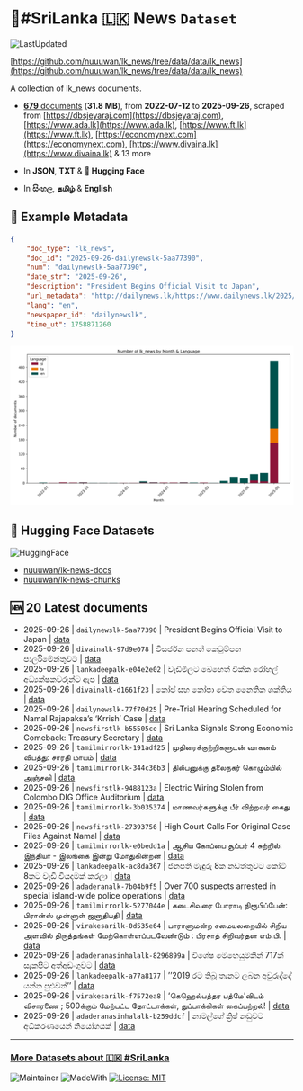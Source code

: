# 📄#SriLanka 🇱🇰 News `Dataset`

![LastUpdated](https://img.shields.io/badge/last_updated-2025--09--26_13:43:38-green)

[https://github.com/nuuuwan/lk_news/tree/data/data/lk_news](https://github.com/nuuuwan/lk_news/tree/data/data/lk_news)

A collection of lk_news documents.

- [**679** documents](https://github.com/nuuuwan/lk_news/tree/data/data/lk_news) (**31.8 MB**), from **2022-07-12** to **2025-09-26**, scraped from [https://dbsjeyaraj.com](https://dbsjeyaraj.com), [https://www.ada.lk](https://www.ada.lk), [https://www.ft.lk](https://www.ft.lk), [https://economynext.com](https://economynext.com), [https://www.divaina.lk](https://www.divaina.lk) & 13 more

- In **JSON**, **TXT** & **🤗 Hugging Face**

- In **සිංහල**, **தமிழ்** & **English**

## 📝 Example Metadata

```json
{
    "doc_type": "lk_news",
    "doc_id": "2025-09-26-dailynewslk-5aa77390",
    "num": "dailynewslk-5aa77390",
    "date_str": "2025-09-26",
    "description": "President Begins Official Visit to Japan",
    "url_metadata": "http://dailynews.lk/https://www.dailynews.lk/2025/09/26/admin-catagories/breaking-news/864781/president-begins-official-visit-to-japan/",
    "lang": "en",
    "newspaper_id": "dailynewslk",
    "time_ut": 1758871260
}
```

![Chart](https://raw.githubusercontent.com/nuuuwan/lk_news/refs/heads/data/data/lk_news/docs_by_month_and_lang.png)

## 🤗 Hugging Face Datasets

![HuggingFace](https://img.shields.io/badge/-HuggingFace-FDEE21?style=for-the-badge&logo=HuggingFace)

- [nuuuwan/lk-news-docs](https://huggingface.co/datasets/nuuuwan/lk-news-docs)
- [nuuuwan/lk-news-chunks](https://huggingface.co/datasets/nuuuwan/lk-news-chunks)

## 🆕 20 Latest documents

- 2025-09-26 | `dailynewslk-5aa77390` | President Begins Official Visit to Japan | [data](https://github.com/nuuuwan/lk_news/tree/data/data/lk_news/2020s/2025/2025-09-26-dailynewslk-5aa77390)
- 2025-09-26 | `divainalk-97d9e078` | විසර්ජන පනත් කෙටුම්පත පාර්ලිමේන්තුවට | [data](https://github.com/nuuuwan/lk_news/tree/data/data/lk_news/2020s/2025/2025-09-26-divainalk-97d9e078)
- 2025-09-26 | `lankadeepalk-e04e2e02` | වැඩිමිලට බෙහෙත් වික්ක රෝහල් අධ්‍යක්ෂකවරුන්ට   ඇප | [data](https://github.com/nuuuwan/lk_news/tree/data/data/lk_news/2020s/2025/2025-09-26-lankadeepalk-e04e2e02)
- 2025-09-26 | `divainalk-d1661f23` | කෝප් සහ කෝපා වෙත නෛතික ශක්තිය | [data](https://github.com/nuuuwan/lk_news/tree/data/data/lk_news/2020s/2025/2025-09-26-divainalk-d1661f23)
- 2025-09-26 | `dailynewslk-77f70d25` | Pre-Trial Hearing Scheduled for Namal Rajapaksa’s ‘Krrish’ Case | [data](https://github.com/nuuuwan/lk_news/tree/data/data/lk_news/2020s/2025/2025-09-26-dailynewslk-77f70d25)
- 2025-09-26 | `newsfirstlk-b55505ce` | Sri Lanka Signals Strong Economic Comeback: Treasury Secretary | [data](https://github.com/nuuuwan/lk_news/tree/data/data/lk_news/2020s/2025/2025-09-26-newsfirstlk-b55505ce)
- 2025-09-26 | `tamilmirrorlk-191adf25` | முதிரைக்குற்றிகளுடன் வாகனம் விபத்து: சாரதி மாயம் | [data](https://github.com/nuuuwan/lk_news/tree/data/data/lk_news/2020s/2025/2025-09-26-tamilmirrorlk-191adf25)
- 2025-09-26 | `tamilmirrorlk-344c36b3` | திலீபனுக்கு தலைநகர் கொழும்பில் அஞ்சலி | [data](https://github.com/nuuuwan/lk_news/tree/data/data/lk_news/2020s/2025/2025-09-26-tamilmirrorlk-344c36b3)
- 2025-09-26 | `newsfirstlk-9488123a` | Electric Wiring Stolen from Colombo DIG Office Auditorium | [data](https://github.com/nuuuwan/lk_news/tree/data/data/lk_news/2020s/2025/2025-09-26-newsfirstlk-9488123a)
- 2025-09-26 | `tamilmirrorlk-3b035374` | மாணவர்களுக்கு பீர் விற்றவர் கைது | [data](https://github.com/nuuuwan/lk_news/tree/data/data/lk_news/2020s/2025/2025-09-26-tamilmirrorlk-3b035374)
- 2025-09-26 | `newsfirstlk-27393756` | High Court Calls For Original Case Files Against Namal | [data](https://github.com/nuuuwan/lk_news/tree/data/data/lk_news/2020s/2025/2025-09-26-newsfirstlk-27393756)
- 2025-09-26 | `tamilmirrorlk-e0bedd1a` | ஆசிய கோப்பை சூப்பர் 4 சுற்றில்: இந்தியா - இலங்கை இன்று மோதுகின்றன | [data](https://github.com/nuuuwan/lk_news/tree/data/data/lk_news/2020s/2025/2025-09-26-tamilmirrorlk-e0bedd1a)
- 2025-09-26 | `lankadeepalk-ac8da367` | ජනපති මැඳුරු 8ක නඩත්තුවට කෝටි 8කට වැඩි වියදමක් කරලා | [data](https://github.com/nuuuwan/lk_news/tree/data/data/lk_news/2020s/2025/2025-09-26-lankadeepalk-ac8da367)
- 2025-09-26 | `adaderanalk-7b04b9f5` | Over 700 suspects arrested in special island-wide police operations | [data](https://github.com/nuuuwan/lk_news/tree/data/data/lk_news/2020s/2025/2025-09-26-adaderanalk-7b04b9f5)
- 2025-09-26 | `tamilmirrorlk-5277044e` | கடைசிவரை போ​ராடி நிரூபிப்​பேன்:  பிரான்ஸ் முன்னாள் ஜனாதிபதி | [data](https://github.com/nuuuwan/lk_news/tree/data/data/lk_news/2020s/2025/2025-09-26-tamilmirrorlk-5277044e)
- 2025-09-26 | `virakesarilk-0d535e64` | பாராளுமன்ற சமையலறையில் சிறிய அளவில் திருத்தங்கள் மேற்கொள்ளப்படவேண்டும் : பிரசாத் சிறிவர்தன எம்.பி. | [data](https://github.com/nuuuwan/lk_news/tree/data/data/lk_news/2020s/2025/2025-09-26-virakesarilk-0d535e64)
- 2025-09-26 | `adaderanasinhalalk-8296899a` | විශේෂ මෙහෙයුමකින් 717ක් සැකපිට අත්අඩංගුවට | [data](https://github.com/nuuuwan/lk_news/tree/data/data/lk_news/2020s/2025/2025-09-26-adaderanasinhalalk-8296899a)
- 2025-09-26 | `lankadeepalk-a77a8177` | ’’2019 රට තිබූ තැනට ලබන අවුරුද්දේ යන්න පුළුවන්’’ | [data](https://github.com/nuuuwan/lk_news/tree/data/data/lk_news/2020s/2025/2025-09-26-lankadeepalk-a77a8177)
- 2025-09-26 | `virakesarilk-f7572ea8` | ‘கெஹெல்பத்தர பத்மே’விடம் விசாரணை ; 500க்கும் மேற்பட்ட தோட்டாக்கள், துப்பாக்கிகள் கைப்பற்றல்! | [data](https://github.com/nuuuwan/lk_news/tree/data/data/lk_news/2020s/2025/2025-09-26-virakesarilk-f7572ea8)
- 2025-09-26 | `adaderanasinhalalk-b259ddcf` | නාමල්ගේ ක්‍රිෂ් නඩුවට අධිකරණයෙන් නියෝගයක් | [data](https://github.com/nuuuwan/lk_news/tree/data/data/lk_news/2020s/2025/2025-09-26-adaderanasinhalalk-b259ddcf)

---

### [More Datasets about 🇱🇰 #SriLanka](https://github.com/nuuuwan/lk_datasets)

![Maintainer](https://img.shields.io/badge/maintainer-nuuuwan-red)
![MadeWith](https://img.shields.io/badge/made_with-python-blue)
[![License: MIT](https://img.shields.io/badge/License-MIT-yellow.svg)](https://opensource.org/licenses/MIT)
